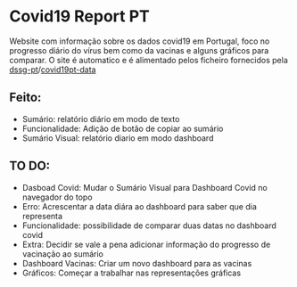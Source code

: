 # Covid19 Report PT

Website com informação sobre os dados covid19 em Portugal, foco no progresso diário do vírus bem como da vacinas e alguns gráficos para comparar. O site é automatico e é alimentado pelos ficheiro fornecidos pela [dssg-pt](https://github.com/dssg-pt)/[covid19pt-data](https://github.com/dssg-pt/covid19pt-data)

## Feito:

- Sumário: relatório diário em modo de texto
- Funcionalidade: Adição de botão de copiar ao sumário
- Sumário Visual: relatório diario em modo dashboard

## TO DO:

- Dasboad Covid: Mudar o Sumário Visual para Dashboard Covid no navegador do topo
- Erro: Acrescentar a data diára ao dashboard para saber que dia representa
- Funcionalidade: possibilidade de comparar duas datas no dashboard covid
- Extra: Decidir se vale a pena adicionar informação do progresso de vacinação ao sumário
- Dashboard Vacinas: Criar um novo dashboard para as vacinas
- Gráficos: Começar a trabalhar nas representações gráficas
